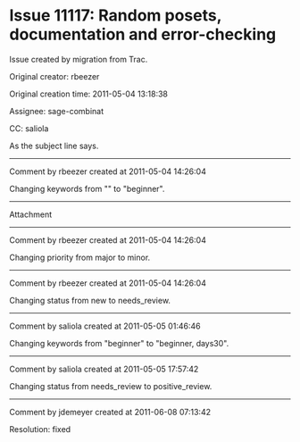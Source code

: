 # Issue 11117: Random posets, documentation and error-checking

Issue created by migration from Trac.

Original creator: rbeezer

Original creation time: 2011-05-04 13:18:38

Assignee: sage-combinat

CC:  saliola

As the subject line says.


---

Comment by rbeezer created at 2011-05-04 14:26:04

Changing keywords from "" to "beginner".


---

Attachment


---

Comment by rbeezer created at 2011-05-04 14:26:04

Changing priority from major to minor.


---

Comment by rbeezer created at 2011-05-04 14:26:04

Changing status from new to needs_review.


---

Comment by saliola created at 2011-05-05 01:46:46

Changing keywords from "beginner" to "beginner, days30".


---

Comment by saliola created at 2011-05-05 17:57:42

Changing status from needs_review to positive_review.


---

Comment by jdemeyer created at 2011-06-08 07:13:42

Resolution: fixed
